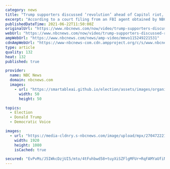 ```yaml
---
category: news
title: "Trump supporters discussed ‘revolution’ ahead of Capitol riot, FBI agent says"
excerpt: "According to a court filing from an FBI agent obtained by NBC News, Trump supporters were discussing “revolution” on social media ahead of the January 6th Capitol riot, contrasting how FBI Director Christopher Wray portrayed the agency’s intelligence."
publishedDateTime: 2021-06-22T11:50:00Z
originalUrl: "https://www.nbcnews.com/now/video/trump-supporters-discussed-revolution-ahead-of-capitol-riot-fbi-agent-says-115249221531"
webUrl: "https://www.nbcnews.com/now/video/trump-supporters-discussed-revolution-ahead-of-capitol-riot-fbi-agent-says-115249221531"
ampWebUrl: "https://www.nbcnews.com/news/amp-video/mmvo115249221531"
cdnAmpWebUrl: "https://www-nbcnews-com.cdn.ampproject.org/c/s/www.nbcnews.com/news/amp-video/mmvo115249221531"
type: article
quality: 132
heat: 132
published: true

provider:
  name: NBC News
  domain: nbcnews.com
  images:
    - url: "https://smartableai.github.io/election/assets/images/organizations/nbcnews.com-50x50.jpg"
      width: 50
      height: 50

topics:
  - Election
  - Donald Trump
  - Democratic Voice

images:
  - url: "https://media-cldnry.s-nbcnews.com/image/upload/mpx/2704722219/2021_06/1624362404449_ott_now_am_capitol_riot_210622_1920x1080.jpg"
    width: 1920
    height: 1080
    isCached: true

secured: "EvPvMs/J5IWkcDzjUI5/mto/4tFuhbwd58+tuyXiSZFlgMFUr+RqFAMYaUfiNcnHJFfWMyRXRfjU+RSHrEepnObju+3U2oJfJNaX/xQM5xdIomzlPYX7pgpZFwLZegAuFU+pq8FYQGy5ZbL1U4HdJkSsQWRL0DeHqe0NEDEP8BmiEfcqADkf5Ln+tKQiAcuAKUG/hJD8kI4tJseAQ6sy0IqyEzB56ZgRpcleajqtdo1RFSyieWcMKrQYNB9dzju1SyIEMYN2ld84RMF4zwqyLuYVI3j05rf1ohavijOrZSRuGiEAyjq1N2lZHKoCxN9W0cwlasIAGkgV5WqZP7hhI19+niWE+nzkm6aXmCY5PGM=;c0MexHD47gwzvPHllmkcrQ=="
---
```



